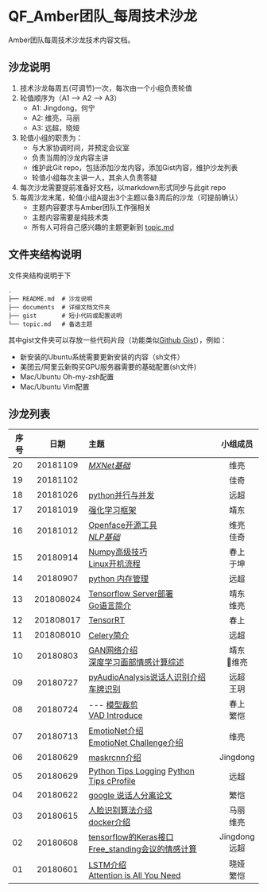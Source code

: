 # QF_Amber团队_每周技术沙龙


Amber团队每周技术沙龙技术内容文档。
## 沙龙说明
1. 技术沙龙每周五(可调节)一次，每次由一个小组负责轮值
2. 轮值顺序为（A1 --> A2 --> A3）
    - A1: Jingdong，何宁
    - A2: 维亮，马丽
    - A3: 远超，晓娅
3. 轮值小组的职责为：
    - 与大家协调时间，并预定会议室
    - 负责当周的沙龙内容主讲
    - 维护此Git repo，包括添加沙龙内容，添加Gist内容，维护沙龙列表
    - 轮值小组每次主讲一人，其余人负责答疑
4. 每次沙龙需要提前准备好文档，以markdown形式同步与此git repo
5. 每周沙龙末尾，轮值小组A提出3个主题以备3周后的沙龙（可提前确认）
    - 主题内容要求与Amber团队工作强相关
    - 主题内容需要是纯技术类
    - 所有人可将自己感兴趣的主题更新到 [topic.md](https://github.com/duyuanchao/QF_Amber_TechWeekly/blob/master/topic.md)

## 文件夹结构说明
文件夹结构说明于下
```
.
├── README.md  # 沙龙说明
├── documents  # 详细文档文件夹
├── gist       # 短小代码或配置说明
└── topic.md   # 备选主题
```
其中gist文件夹可以存放一些代码片段（功能类似[Github Gist](https://gist.github.com/)），例如：
- 新安装的Ubuntu系统需要更新安装的内容（sh文件）
- 美团云/阿里云新购买GPU服务器需要的基础配置(sh文件)
- Mac/Ubuntu Oh-my-zsh配置
- Mac/Ubuntu Vim配置

## 沙龙列表

| 序号 | 日期 | 主题 | 小组成员 |
| - | :-: |:- | :-: |
| 20 |20181109|[_MXNet基础_](https://github.com/qingfan-amber/weekly-tech-salon) | 维亮 |
| 19 |20181102|  | 佳奇 |
| 18 |20181026|[ python并行与并发 ](https://github.com/qingfan-amber/weekly-tech-salon/blob/master/documents/) | 远超 |
| 17 |20181019|[ 强化学习框架 ](https://github.com/qingfan-amber/weekly-tech-salon/blob/master/documents/) | 靖东 |
| 16 |20181012|[ Openface开源工具 ](https://github.com/qingfan-amber/weekly-tech-salon/blob/master/documents/Openface%20%E5%BC%80%E6%BA%90%E5%B7%A5%E5%85%B7%E6%95%B4%E7%90%86.pdf/)<br>[_NLP基础_](https://github.com/qingfan-amber/weekly-tech-salon/blob/master/documents/NLP%E5%9F%BA%E7%A1%80%E7%AE%80%E4%BB%8B.pdf)| 维亮<br>佳奇 |
| 15 |20180914|[Numpy高级技巧](https://github.com/qingfan-amber/weekly-tech-salon/blob/master/documents/)<br>[Linux开机流程](https://github.com/qingfan-amber/weekly-tech-salon/blob/master/documents/) | 春上<br>于坤 |
| 14 |20180907|[python 内存管理](https://github.com/qingfan-amber/weekly-tech-salon/blob/master/documents/python_memory_control.md) | 远超 |
| 13 |201808024|[Tensorflow Server部署](https://github.com/qingfan-amber/weekly-tech-salon/blob/master/documents/Tensorflow%20Server%E9%83%A8%E7%BD%B2.pdf)<br>[Go语言简介](https://github.com/qingfan-amber/weekly-tech-salon/blob/master/documents/Go%E8%AF%AD%E8%A8%80%E7%BC%96%E7%A8%8B.pdf) | 靖东<br>维亮 |
| 12 |201808017|[TensorRT](https://github.com/qingfan-amber/weekly-tech-salon/) | 春上 |
| 11 |201808010|[Celery简介](https://github.com/qingfan-amber/weekly-tech-salon/blob/master/documents/celery_intro.md) | 远超 |
| 10 |20180803|[GAN网络介绍](https://github.com/qingfan-amber/weekly-tech-salon/blob/master/documents/GAN.pdf)<br>[深度学习面部情感计算综述](https://github.com/qingfan-amber/weekly-tech-salon/blob/master/documents/Deep%20Facial%20Expression%20Recognition-%20A%20Survey.pdf) | 靖东<br>维亮 |
| 09 |20180727|[pyAudioAnalysis说话人识别介绍](https://github.com/qingfan-amber/weekly-tech-salon/blob/master/documents/pyAudioAnalysis_speaker_diarization.md)<br>[车牌识别](https://github.com/qingfan-amber/weekly-tech-salon/blob/master/documents/car_recognition.pdf) | 远超<br>王玥 |
| 08 |20180724|--- [模型裁剪](https://github.com/qingfan-amber/weekly-tech-salon/blob/master/documents/Pruning%20Introduction.pdf)<br>[VAD Introduce](https://github.com/qingfan-amber/weekly-tech-salon/blob/master/documents/introduction_of_VAD.pdf)| 春上<br>繁恺 |
| 07 |20180713|[EmotioNet介绍](https://github.com/qingfan-amber/weekly-tech-salon/blob/master/documents/EmotioNet.pdf) <br>[EmotioNet Challenge介绍](https://github.com/qingfan-amber/weekly-tech-salon/blob/master/documents/EmotioNet%20Challenge.pdf) | 维亮 |
| 06 |20180629|[maskrcnn介绍](https://github.com/qingfan-amber/weekly-tech-salon/blob/master/documents/mask.pdf) | Jingdong |
| 05 |20180629|[Python Tips Logging](https://github.com/qingfan-amber/weekly-tech-salon/blob/master/documents/python_tips_logging.md) [Python Tips cProfile](https://github.com/qingfan-amber/weekly-tech-salon/blob/master/documents/python_tips_cprofile.ipynb)  | 远超 |
| 04 |20180622|[google 说话人分离论文](https://github.com/qingfan-amber/weekly-tech-salon/blob/master/documents/%E3%80%8C%E9%B8%A1%E5%B0%BE%E9%85%92%E4%BC%9A%E6%95%88%E5%BA%94%E3%80%8D%EF%BC%9A%E4%B8%80%E4%B8%AA%E9%9F%B3%E9%A2%91-%E8%A7%86%E8%A7%89%E8%AF%AD%E9%9F%B3%E5%88%86%E7%A6%BB%E6%A8%A1%E5%9E%8B.pdf)  | 繁恺 |
| 03 |20180615|[人脸识别算法介绍](https://github.com/qingfan-amber/weekly-tech-salon/blob/master/documents/ArcFace%E8%AE%BA%E6%96%87.pdf) <br>[docker介绍](https://github.com/qingfan-amber/weekly-tech-salon/blob/master/documents/Docker%E6%80%BB%E7%BB%93.md) | 马丽 <br> 维亮 |
| 02 | 20180608|[tensorflow的Keras接口](https://github.com/qingfan-amber/weekly-tech-salon/blob/master/documents/keras-JD.pdf)<br> [Free_standing会议的情感计算](https://github.com/qingfan-amber/weekly-tech-salon/blob/master/documents/affective_free_standing_conversation.md)| Jingdong <br> 远超 |
| 01 | 20180601|[LSTM介绍](https://github.com/qingfan-amber/weekly-tech-salon/blob/master/documents/lstm-understanding-applications.pdf)<br> [Attention is All You Need](https://github.com/qingfan-amber/weekly-tech-salon/blob/master/documents/attention%20is%20all%20you%20need.md)| 晓娅 <br> 繁恺 |
